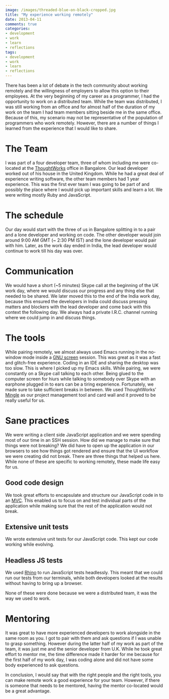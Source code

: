 ```yaml
---
image: /images/threaded-blue-on-black-cropped.jpg
title: "My experience working remotely"
date: 2013-04-11
comments: true
categories:
- development
- work
- learn
- reflections
tags:
- development
- work
- learn
- reflections
---
```

There has been a lot of debate in the tech community about working remotely and the willingness of employers to allow this option to their employees. At the very beginning of my career as a programmer, I had the opportunity to work on a distributed team. While the team was distributed, I was still working from an office and for almost half of the duration of my work on the team I had team members sitting beside me in the same office. Because of this, my scenario may not be representative of the population of programmers who work remotely. However, there are a number of things I learned from the experience that I would like to share.


# The Team
I was part of a four developer team, three of whom including me were co-located at the [ThoughtWorks](http://www.thoughtworks.com/) office in Bangalore. Our lead developer worked out of his house in the United Kingdom. While he had a great deal of experience writing software, the other team members had 1 year experience. This was the first ever team I was going to be part of and possibly the place where I would pick up important skills and learn a lot. We were writing mostly Ruby and JavaScript.

# The schedule
Our day would start with the three of us in Bangalore splitting in to a pair and a lone developer and working on code. The other developer would join around 9:00 AM GMT (~ 2:30 PM IST) and the lone developer would pair with him. Later, as the work day ended in India, the lead developer would continue to work till his day was over.

# Communication
We would have a short (~5 minutes) Skype call at the beginning of the UK work day, where we would discuss our progress and any thing else that needed to be shared. We later moved this to the end of the India work day, because this ensured the developers in India could discuss pressing matters and blockers with the lead developer and come back with this context the following day. We always had a private I.R.C. channel running where we could jump in and discuss things.

# The tools
While pairing remotely, we almost always used Emacs running in the no-window mode inside a [GNU screen](http://www.gnu.org/software/screen/) session. This was great as it was a fast and glitch-free experience. Coding in an IDE and sharing the desktop was too slow. This is where I picked up my Emacs skills. While pairing, we were constantly on a Skype call talking to each other. Being glued to the computer screen for hiurs while talking to somebody over Skype with an earphone plugged in to ears can be a tiring experience. Fortunately, we made sure to take sufficient breaks in between.
We used ThoughtWorks' [Mingle](http://www.thoughtworks-studios.com/mingle-agile-project-management) as our project management tool and card wall and it proved to be really useful for us.

# Sane practices
We were writing a client side JavaScript application and we were spending most of our time in an SSH session. How did we manage to make sure that things were not breaking? We did have to open up the application in our browsers to see how things got rendered and ensure that the UI workflow we were creating did not break. There are three things that helped us here. While none of these are specific to working remotely, these made life easy for us.
## Good code design
We took great efforts to encapsulate and structure our JavaScript code in to an [MVC](http://en.wikipedia.org/wiki/Model%E2%80%93view%E2%80%93controller). This enabled us to focus on and test individual parts of the application while making sure that the rest of the application would not break.

## Extensive unit tests
We wrote extensive unit tests for our JavaScript code. This kept our code working while evolving.

## Headless JS tests
We used [Rhino](https://developer.mozilla.org/en-US/docs/Rhino) to run JavaScript tests headlessly. This meant that we could run our tests from our terminals, while both developers looked at the results without having to bring up a browser.

None of these were done because we were a distributed team, it was the way we used to work.

# Mentoring
It was great to have more experienced developers to work alongside in the same room as you. I got to pair with them and ask questions if I was unable to grasp something. However during the latter half of my work as part of the team, it was just me and the senior developer from U.K. While he took great effort to mentor me, the time difference made it harder for me because for the first half of my work day, I was coding alone and did not have some body experienced to ask questions.

In conclusion, I would say that with the right people and the right tools, you can make remote work a good experience for your team. However, if there is someone that needs to be mentored, having the mentor co-located would be a great advantage.
